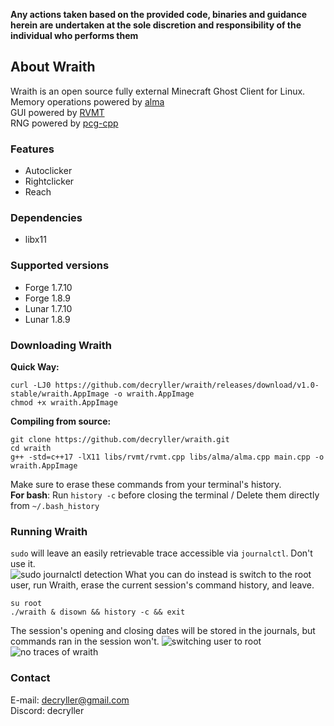 **Any actions taken based on the provided code, binaries and guidance herein are undertaken at the sole discretion and responsibility of the individual who performs them**
## About Wraith
Wraith is an open source fully external Minecraft Ghost Client for Linux.\
Memory operations powered by [alma](https://github.com/decryller/alma)\
GUI powered by [RVMT](https://github.com/decryller/RVMT)\
RNG powered by [pcg-cpp](https://github.com/imneme/pcg-cpp)

### Features
- Autoclicker
- Rightclicker
- Reach

### Dependencies
- libx11

### Supported versions
- Forge 1.7.10
- Forge 1.8.9
- Lunar 1.7.10
- Lunar 1.8.9

### Downloading Wraith
**Quick Way:**
```
curl -LJ0 https://github.com/decryller/wraith/releases/download/v1.0-stable/wraith.AppImage -o wraith.AppImage
chmod +x wraith.AppImage
```
**Compiling from source:** 
```
git clone https://github.com/decryller/wraith.git
cd wraith
g++ -std=c++17 -lX11 libs/rvmt/rvmt.cpp libs/alma/alma.cpp main.cpp -o wraith.AppImage
```
Make sure to erase these commands from your terminal's history.\
**For bash**: Run `history -c` before closing the terminal / Delete them directly from `~/.bash_history`

### **Running Wraith**
`sudo` will leave an easily retrievable trace accessible via `journalctl`. Don't use it.\
![sudo journalctl detection](https://i.imgur.com/3aYuxLc.png)
What you can do instead is switch to the root user, run Wraith, erase the current session's command history, and leave.
```
su root
./wraith & disown && history -c && exit
```
The session's opening and closing dates will be stored in the journals, but commands ran in the session won't.
![switching user to root](https://i.imgur.com/FeSFzRD.png)
![no traces of wraith](https://i.imgur.com/i7ZFyXs.png)

### Contact
E-mail: decryller@gmail.com\
Discord: decryller
